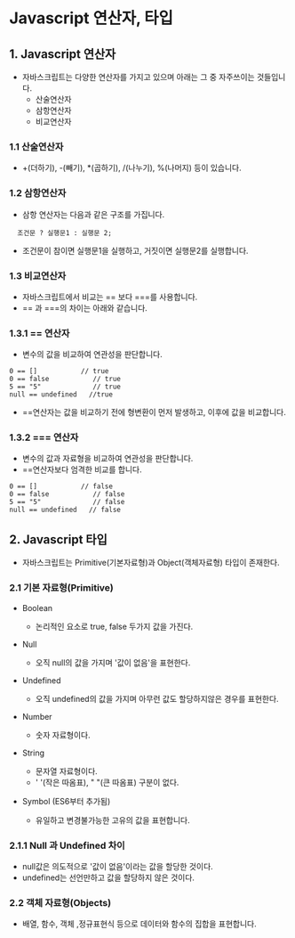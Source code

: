 # Javascript 연산자, 타입

## 1. Javascript 연산자
- 자바스크립트는 다양한 연산자를 가지고 있으며 아래는 그 중 자주쓰이는 것들입니다.
  - 산술연산자
  - 삼항연산자
  - 비교연산자
  
### 1.1 산술연산자

- +(더하기), -(빼기), *(곱하기), /(나누기), %(나머지) 등이 있습니다.

### 1.2 삼항연산자

- 삼항 연산자는 다음과 같은 구조를 가집니다.
~~~
  조건문 ? 실행문1 : 실행문 2;
~~~
- 조건문이 참이면 실행문1을 실행하고, 거짓이면 실행문2를 실행합니다.

### 1.3 비교연산자

- 자바스크립트에서 비교는 == 보다 ===를 사용합니다.
- == 과 ===의 차이는 아래와 같습니다.

### 1.3.1 == 연산자

- 변수의 값을 비교하여 연관성을 판단합니다.

~~~
0 == []           // true
0 == false           // true
5 == "5"             // true
null == undefined   //true
~~~

- ==연산자는 값을 비교하기 전에 형변환이 먼저 발생하고, 이후에 값을 비교합니다.

### 1.3.2 === 연산자

- 변수의 값과 자료형을 비교하여 연관성을 판단합니다.
- ==연산자보다 엄격한 비교를 합니다.

~~~
0 == []           // false
0 == false           // false
5 == "5"             // false
null == undefined   // false
~~~

## 2. Javascript 타입

- 자바스크립트는 Primitive(기본자료형)과 Object(객체자료형) 타입이 존재한다.


### 2.1 기본 자료형(Primitive)

- Boolean
  - 논리적인 요소로 true, false 두가지 값을 가진다.

- Null
  - 오직 null의 값을 가지며 '값이 없음'을 표현한다.

- Undefined
  - 오직 undefined의 값을 가지며 아무런 값도 할당하지않은 경우를 표현한다.

- Number
  - 숫자 자료형이다.

- String
  - 문자열 자료형이다.
  - ' '(작은 따옴표), " "(큰 따옴표) 구분이 없다.

- Symbol (ES6부터 추가됨)
  - 유일하고 변경불가능한 고유의 값을 표현합니다.

### 2.1.1 Null 과 Undefined 차이

  - null값은 의도적으로 '값이 없음'이라는 값을 할당한 것이다.
  - undefined는 선언만하고 값을 할당하지 않은 것이다.

### 2.2 객체 자료형(Objects)

- 배열, 함수, 객체 ,정규표현식 등으로 데이터와 함수의 집합을 표현합니다.
